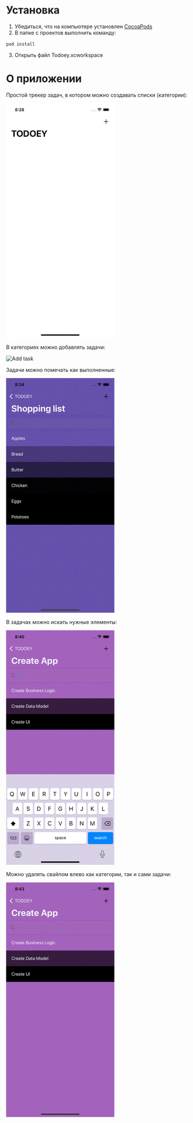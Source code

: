 #  Установка
1. Убедиться, что на компьютере установлен [CocoaPods](https://cocoapods.org/)
2. В папке с проектов выполнить команду:
```
pod install
```
3. Открыть файл Todoey.xcworkspace

#  О приложении
Простой трекер задач, в котором можно создавать списки (категории):

![Add category](Docs/add_category.gif)

В категориях можно добавлять задачи:

![Add task](Docs/add_task.gif)

Задачи можно помечать как выполненные:

![Complete task](Docs/complete_task.gif)

В задачах можно искать нужные элементы:

![Search task](Docs/search_task.gif)

Можно удалять свайпом влево как категории, так и сами задачи:

![Delete task](Docs/delete_task.gif)
